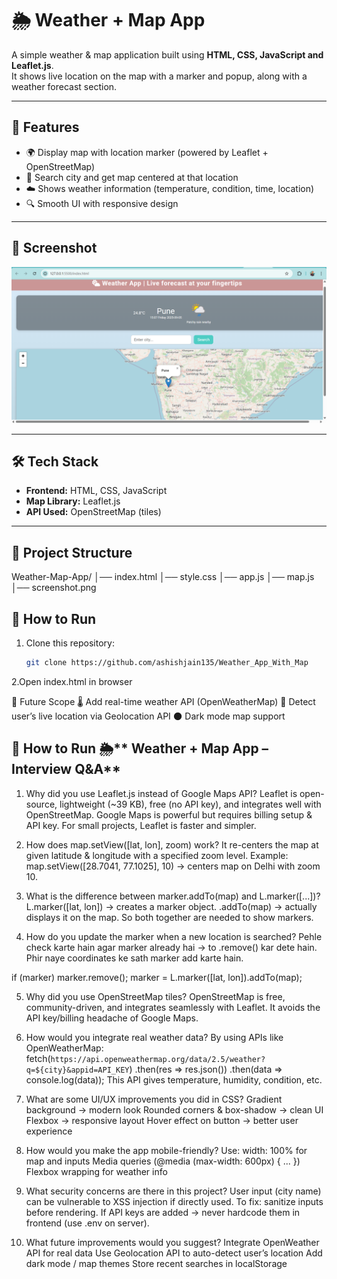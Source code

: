 # 🌦️ Weather + Map App

A simple weather & map application built using **HTML, CSS, JavaScript and Leaflet.js**.  
It shows live location on the map with a marker and popup, along with a weather forecast section.

---

## 🚀 Features
- 🌍 Display map with location marker (powered by Leaflet + OpenStreetMap)  
- 📍 Search city and get map centered at that location  
- ☁️ Shows weather information (temperature, condition, time, location)  
- 🔍 Smooth UI with responsive design  

---

## 📸 Screenshot
![App Screenshot](screenshot.png)


---

## 🛠️ Tech Stack
- **Frontend:** HTML, CSS, JavaScript  
- **Map Library:** Leaflet.js  
- **API Used:** OpenStreetMap (tiles)  

---

## 📂 Project Structure
Weather-Map-App/
│── index.html
│── style.css
│── app.js
│── map.js
│── screenshot.png



## 🎯 How to Run  
1. Clone this repository:  
   ```bash
   git clone https://github.com/ashishjain135/Weather_App_With_Map
2.Open index.html in browser

📌 Future Scope
🌡️ Add real-time weather API (OpenWeatherMap)
📍 Detect user’s live location via Geolocation API
🌑 Dark mode map support



## 🎯 How to Run  🌦️** Weather + Map App – Interview Q&A**
1. Why did you use Leaflet.js instead of Google Maps API?
 Leaflet is open-source, lightweight (~39 KB), free (no API key), and integrates well with OpenStreetMap.
Google Maps is powerful but requires billing setup & API key. For small projects, Leaflet is faster and simpler.

2. How does map.setView([lat, lon], zoom) work?
It re-centers the map at given latitude & longitude with a specified zoom level.
Example: map.setView([28.7041, 77.1025], 10) → centers map on Delhi with zoom 10.

3. What is the difference between marker.addTo(map) and L.marker([...])?
L.marker([lat, lon]) → creates a marker object.
.addTo(map) → actually displays it on the map.
So both together are needed to show markers.

4. How do you update the marker when a new location is searched?
Pehle check karte hain agar marker already hai → to .remove() kar dete hain.
Phir naye coordinates ke sath marker add karte hain.

if (marker) marker.remove();
marker = L.marker([lat, lon]).addTo(map);

5. Why did you use OpenStreetMap tiles?
OpenStreetMap is free, community-driven, and integrates seamlessly with Leaflet.
It avoids the API key/billing headache of Google Maps.

6. How would you integrate real weather data?
By using APIs like OpenWeatherMap:
fetch(`https://api.openweathermap.org/data/2.5/weather?q=${city}&appid=API_KEY`)
.then(res => res.json())
.then(data => console.log(data));
This API gives temperature, humidity, condition, etc.

7. What are some UI/UX improvements you did in CSS?
Gradient background → modern look
Rounded corners & box-shadow → clean UI
Flexbox → responsive layout
Hover effect on button → better user experience

8. How would you make the app mobile-friendly?
Use:
width: 100% for map and inputs
Media queries (@media (max-width: 600px) { ... })
Flexbox wrapping for weather info

9. What security concerns are there in this project?
User input (city name) can be vulnerable to XSS injection if directly used.
To fix: sanitize inputs before rendering.
If API keys are added → never hardcode them in frontend (use .env on server).

10. What future improvements would you suggest?
Integrate OpenWeather API for real data
Use Geolocation API to auto-detect user’s location
Add dark mode / map themes
Store recent searches in localStorage
